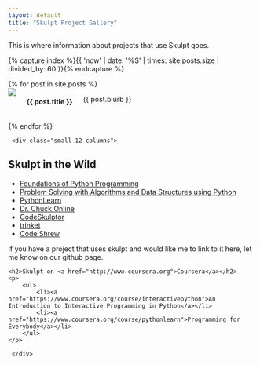 ```yaml
---
layout: default
title: "Skulpt Project Gallery"
---
```


This is where information about projects that use Skulpt goes.

<!-- The following code will randomly choose a featured project each time gallery.html is generated
Ideally it would choose one each time the page loads but I haven't dug into that yet. -->

{% capture index %}{{ 'now' | date: '%S' | times: site.posts.size | divided_by: 60 }}{% endcapture %}

<div class="row">
{% for post in site.posts %}
    <div class="small-12 medium-6 large-4 columns">
        <img src="{{ post.screenshot }}">
        <h4>{{ post.title }}</h4>
        <p> {{ post.blurb }}
        </p>
    </div>

 {% endfor %}

     <div class="small-12 columns">

 <h2>Skulpt in the Wild</h2>
    <p>
        <ul>
            <li><a href="https://runestone.academy/runestone/static/fopp/index.html"> Foundations of Python Programming</a></li>
            <li><a href="https://runestone.academy/runestone/static/pythonds/index.html"> Problem Solving with Algorithms
                and Data Structures using Python</a></li>
            <li><a href="http://www.pythonlearn.com/">PythonLearn</a></li>
            <li><a href="https://online.dr-chuck.com/">Dr. Chuck Online</a></li>
            <li><a href="http://www.codeskulptor.org">CodeSkulptor</a></li>
            <li><a href="https://trinket.io/">trinket</a></li>
            <li><a href="https://shrew.app">Code Shrew</a></li>
        </ul>
    </p>
    <p>If you have a project that uses skulpt and would like me to link to it here, let me know on our github page.</p>

    <h2>Skulpt on <a href="http://www.coursera.org">Coursera</a></h2>
    <p>
        <ul>
            <li><a href="https://www.coursera.org/course/interactivepython">An Introduction to Interactive Programming in Python</a></li>
            <li><a href="https://www.coursera.org/course/pythonlearn">Programming for Everybody</a></li>
        </ul>
    </p>

     </div>
</div>